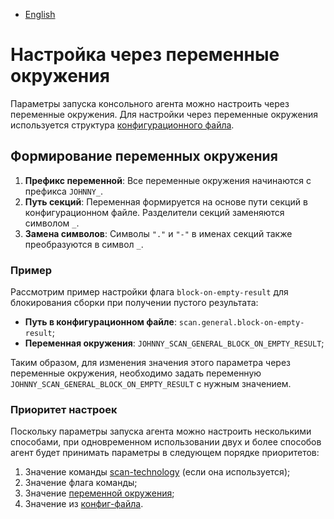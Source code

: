- [English](../../agent/env-variables.en/)

# Настройка через переменные окружения

Параметры запуска консольного агента можно настроить через переменные окружения. Для настройки через переменные окружения используется структура [конфигурационного файла](/agent/config).

## Формирование переменных окружения

1. **Префикс переменной**: Все переменные окружения начинаются с префикса `JOHNNY_`.
1. **Путь секций**: Переменная формируется на основе пути секций в конфигурационном файле. Разделители секций заменяются символом `_`.
1. **Замена символов**: Символы `"."` и `"-"` в именах секций также преобразуются в символ `_`.

### Пример

Рассмотрим пример настройки флага `block-on-empty-result` для блокирования сборки при получении пустого результата:

- **Путь в конфигурационном файле**: `scan.general.block-on-empty-result`;
- **Переменная окружения**: `JOHNNY_SCAN_GENERAL_BLOCK_ON_EMPTY_RESULT`;

Таким образом, для изменения значения этого параметра через переменные окружения, необходимо задать переменную `JOHNNY_SCAN_GENERAL_BLOCK_ON_EMPTY_RESULT` с нужным значением.

### Приоритет настроек

Поскольку параметры запуска агента можно настроить несколькими способами, при одновременном использовании двух и более способов агент будет принимать параметры в следующем порядке приоритетов:

1. Значение команды [scan-technology](/agent/scan-technology) (если она используется);
1. Значение флага команды;
1. Значение [переменной окружения](/agent/env-variables);
1. Значение из [конфиг-файла](/agent/config).
